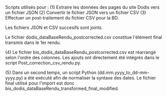 Scripts utilisés pour :
(1) Extraire les données des pages du site Dodis vers un fichier JSON
(2) Convertir le fichier JSON vers un fichier CSV
(3) Effectuer un post-traitement du fichier CSV pour la BD.

Les fichiers JSON et CSV succesifs sont joints.

Le fichier dodis_dataBaseRendu_postcorrected.csv constitue l'élément final transmis dans le 1er rendu. 

(4) Le fichier bis_dodis_dataBaseRendu_postcorrected.csv est réarrangé selon l'ordre des colonnes. Les ajouts ont directement été intégrés dans le script Post_correction_csv_rendu.py. 

(5) Dans un second temps, un script Python (dd.mm.yyyy_to_dd-mm-yyyy.py) a été exécuté afin de normaliser la syntaxe des dates. Le fichier final utilisé pour l'import est donc bis_dodis_dataBaseRendu_transformed_final_modified.
